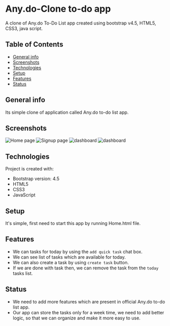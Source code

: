 # Any.do-Clone to-do app
A clone of Any.do To-Do List app created using bootstrap v4.5, HTML5, CSS3, java script.

## Table of Contents
* [General info](#general-info)
* [Screenshots](#screenshots)
* [Technologies](#technologies)
* [Setup](#setup)
* [Features](#features)
* [Status](#status)


## General info
Its simple clone of application called Any.do to-do list app.

## Screenshots
![Home page](https://github.com/pranaykumar999/Any.do-Clone/blob/main/screenshots/home_page.png)
![Signup page](https://github.com/pranaykumar999/Any.do-Clone/blob/main/screenshots/Signup_page.png)
![dashboard](https://github.com/pranaykumar999/Any.do-Clone/blob/main/screenshots/Dashboard_page.png)
![dashboard](https://github.com/pranaykumar999/Any.do-Clone/blob/main/screenshots/Dashboard_addtask.png)


## Technologies
Project is created with:
* Bootstrap version: 4.5
* HTML5
* CSS3
* JavaScript

## Setup
It's simple, first need to start this app by running Home.html file.

## Features
* We can tasks for today by using the `add quick task` chat box.
* We can see list of tasks which are available for today.
* We can also create a task by using `create task` button.
* If we are done with task then, we can remove the task from the `today` tasks list.

## Status
* We need to add more features which are present in official Any.do to-do list app.
* Our app can store the tasks only for a week time, we need to add better logic, so that we can organize and make it more easy to use.

